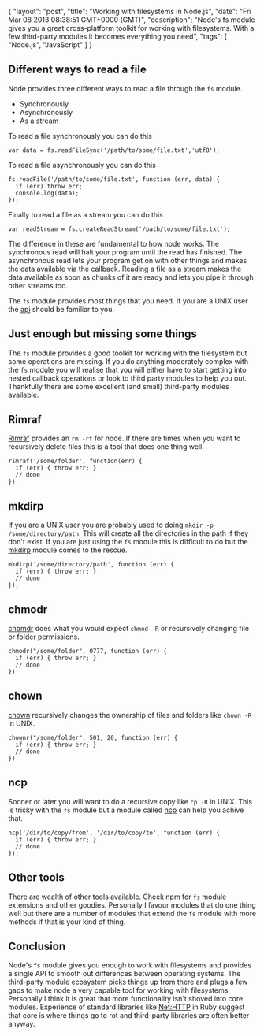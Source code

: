 {
  "layout": "post",
  "title": "Working with filesystems in Node.js",
  "date": "Fri Mar 08 2013 08:38:51 GMT+0000 (GMT)",
  "description": "Node's fs module gives you a great cross-platform toolkit for working with filesystems. With a few third-party modules it becomes everything you need",
  "tags": [
    "Node.js",
    "JavaScript"
  ]
}

## Different ways to read a file

Node provides three different ways to read a file through the `fs` module.

* Synchronously
* Asynchronously
* As a stream

To read a file synchronously you can do this

    var data = fs.readFileSync('/path/to/some/file.txt','utf8');

To read a file asynchronously you can do this

    fs.readFile('/path/to/some/file.txt', function (err, data) {
      if (err) throw err;
      console.log(data);
    });

Finally to read a file as a stream you can do this

    var readStream = fs.createReadStream('/path/to/some/file.txt');

The difference in these are fundamental to how node works. The synchronous read will halt your program until the read has finished. The asynchronous read lets your program get on with other things and makes the data available via the callback. Reading a file as a stream makes the data available as soon as chunks of it are ready and lets you pipe it through other streams too. 

The `fs` module provides most things that you need. If you are a UNIX user the [api][8] should be familiar to you.

## Just enough but missing some things

The `fs` module provides a good toolkit for working with the filesystem but some operations are missing. If you do anything moderately complex with the `fs` module you will realise that you will either have to start getting into nested callback operations or look to third party modules to help you out. Thankfully there are some excellent (and small) third-party modules available.

## Rimraf 

[Rimraf][1] provides an `rm -rf` for node. If there are times when you want to recursively delete files this is a tool that does one thing well. 

    rimraf('/some/folder', function(err) {
      if (err) { throw err; }
      // done
    })

## mkdirp

If you are a UNIX user you are probably used to doing `mkdir -p /some/directory/path`. This will create all the directories in the path if they don't exist. If you are just using the `fs` module this is difficult to do but the [mkdirp][2] module comes to the rescue.

    mkdirp('/some/directory/path', function (err) {
      if (err) { throw err; }
      // done
    });

## chmodr

[chomdr][3] does what you would expect `chmod -R` or recursively changing file or folder permissions. 

    chmodr("/some/folder", 0777, function (err) {
      if (err) { throw err; }
      // done
    })

## chown

[chown][3] recursively changes the ownership of files and folders like `chown -R` in UNIX. 

    chownr("/some/folder", 501, 20, function (err) {
      if (err) { throw err; }
      // done
    })

## ncp

Sooner or later you will want to do a recursive copy like `cp -R` in UNIX. This is tricky with the `fs` module but a module called [ncp][5] can help you achive that.

    ncp('/dir/to/copy/from', '/dir/to/copy/to', function (err) {
      if (err) { throw err; }
      // done
    });

## Other tools

There are wealth of other tools available. Check [npm][6] for `fs` module extensions and other goodies. Personally I favour modules that do one thing well but there are a number of modules that extend the `fs` module with more methods if that is your kind of thing.

## Conclusion

Node's `fs` module gives you enough to work with filesystems and provides a single API to smooth out differences between operating systems. The third-party module ecosystem picks things up from there and plugs a few gaps to make node a very capable tool for working with filesystems. Personally I think it is great that more functionality isn't shoved into core modules. Experience of standard libraries like [Net:HTTP][7] in Ruby suggest that core is where things go to rot and third-party libraries are often better anyway. 

[1]: https://github.com/isaacs/rimraf
[2]: https://github.com/substack/node-mkdirp
[3]: https://github.com/isaacs/chmodr
[4]: https://github.com/isaacs/chownr
[5]: https://github.com/AvianFlu/ncp
[6]: https://npmjs.org/browse/keyword/filesystem
[7]: http://ruby-doc.org/stdlib-2.0/libdoc/net/http/rdoc/Net/HTTP.html
[8]: http://nodejs.org/api/fs.html

